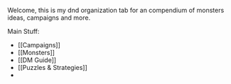 
Welcome, this is my dnd organization tab for an compendium of monsters ideas, campaigns and more.


Main Stuff:

- [[Campaigns]]
- [[Monsters]]
- [[DM Guide]]
- [[Puzzles & Strategies]]
- 